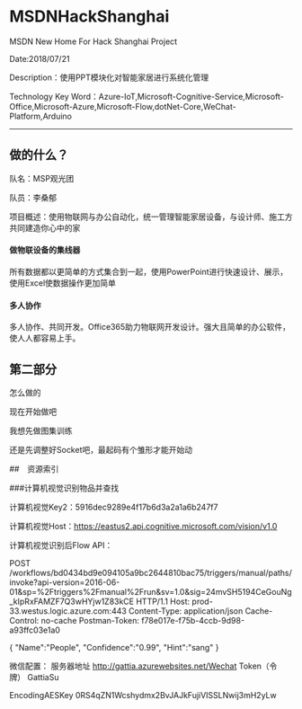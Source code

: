 # MSDNHackShanghai
MSDN New Home For Hack Shanghai Project

Date:2018/07/21

Description：使用PPT模块化对智能家居进行系统化管理

Technology Key Word：Azure-IoT,Microsoft-Cognitive-Service,Microsoft-Office,Microsoft-Azure,Microsoft-Flow,dotNet-Core,WeChat-Platform,Arduino


---- 
## 做的什么？

队名：MSP观光团

队员：李桑郁

项目概述：使用物联网与办公自动化，统一管理智能家居设备，与设计师、施工方共同建造你心中的家

#### 做物联设备的集线器

所有数据都以更简单的方式集合到一起，使用PowerPoint进行快速设计、展示，使用Excel使数据操作更加简单

#### 多人协作

多人协作、共同开发。Office365助力物联网开发设计。强大且简单的办公软件，使人人都容易上手。




## 第二部分

怎么做的

现在开始做吧

我想先做图集训练

还是先调整好Socket吧，最起码有个雏形才能开始动

##　资源索引

###计算机视觉识别物品并查找

计算机视觉Key2：5916dec9289e4f17b6d3a2a1a6b247f7

计算机视觉Host：https://eastus2.api.cognitive.microsoft.com/vision/v1.0

计算机视觉识别后Flow API：

POST /workflows/bd0434bd9e094105a9bc2644810bac75/triggers/manual/paths/invoke?api-version=2016-06-01&amp;sp=%2Ftriggers%2Fmanual%2Frun&amp;sv=1.0&amp;sig=24mvSH5194CeGouNg_kIpRxFAMZF7Q3wHYjw1Z83kCE HTTP/1.1
Host: prod-33.westus.logic.azure.com:443
Content-Type: application/json
Cache-Control: no-cache
Postman-Token: f78e017e-f75b-4ccb-9d98-a93ffc03e1a0

{
	"Name":"People",
    "Confidence":"0.99",
    "Hint":"sang"
}

微信配置：
服务器地址
http://gattia.azurewebsites.net/Wechat
Token（令牌）
GattiaSu

EncodingAESKey
0RS4qZN1Wcshydmx2BvJAJkFujiVISSLNwij3mH2yLw




